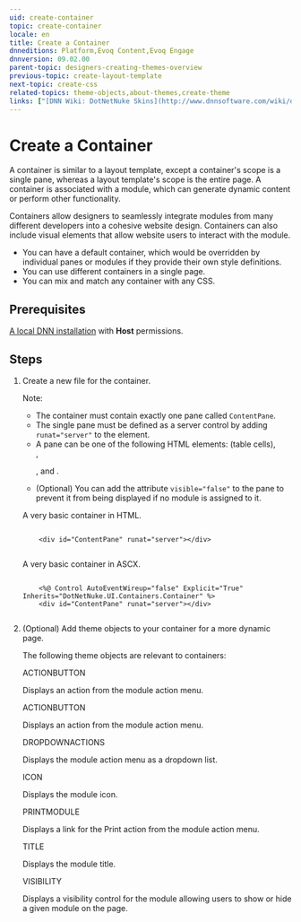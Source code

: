 ```yaml
---
uid: create-container
topic: create-container
locale: en
title: Create a Container
dnneditions: Platform,Evoq Content,Evoq Engage
dnnversion: 09.02.00
parent-topic: designers-creating-themes-overview
previous-topic: create-layout-template
next-topic: create-css
related-topics: theme-objects,about-themes,create-theme
links: ["[DNN Wiki: DotNetNuke Skins](http://www.dnnsoftware.com/wiki/dotnetnuke-skins)","[DNN Community blog: DotNetNuke Skinning 101 (Part 3) by Joe Brinkman](http://www.dnnsoftware.com/community-blog/cid/131995/dotnetnuke-skinning-101-part-3)","[DNN Professional Training: Creating HTML Skins](http://www.dnnsoftware.com/services/professional-training/training-videos-subscription/skinning-2-creating-html-skins)","[Skinning Tool / Online Reference for DNN Skins & Container Objects by 10 Pound Gorilla](http://www.10poundgorilla.com)"]
---
```


# Create a Container

A container is similar to a layout template, except a container's scope is a single pane, whereas a layout template's scope is the entire page. A container is associated with a module, which can generate dynamic content or perform other functionality.

Containers allow designers to seamlessly integrate modules from many different developers into a cohesive website design. Containers can also include visual elements that allow website users to interact with the module.

*   You can have a default container, which would be overridden by individual panes or modules if they provide their own style definitions.
*   You can use different containers in a single page.
*   You can mix and match any container with any CSS.

## Prerequisites

[A local DNN installation](xref:set-up-dnn) with **Host** permissions.

## Steps

1.  Create a new file for the container.
    
    Note:
    
    *   The container must contain exactly one pane called `ContentPane`.
    *   The single pane must be defined as a server control by adding `runat="server"` to the element.
    *   A pane can be one of the following HTML elements: <td> (table cells), <div>, <p>, and <span>.
    *   (Optional) You can add the attribute `visible="false"` to the pane to prevent it from being displayed if no module is assigned to it.
    
    A very basic container in HTML.
    
    ```
    
        <div id="ContentPane" runat="server"></div>
                        
    ```
    
    A very basic container in ASCX.
    
    ```
    
        <%@ Control AutoEventWireup="false" Explicit="True" Inherits="DotNetNuke.UI.Containers.Container" %>
        <div id="ContentPane" runat="server"></div>
                        
    ```
    
2.  (Optional) Add theme objects to your container for a more dynamic page.
    
    The following theme objects are relevant to containers:
    
    ACTIONBUTTON
    
    Displays an action from the module action menu.
    
    ACTIONBUTTON
    
    Displays an action from the module action menu.
    
    DROPDOWNACTIONS
    
    Displays the module action menu as a dropdown list.
    
    ICON
    
    Displays the module icon.
    
    PRINTMODULE
    
    Displays a link for the Print action from the module action menu.
    
    TITLE
    
    Displays the module title.
    
    VISIBILITY
    
    Displays a visibility control for the module allowing users to show or hide a given module on the page.